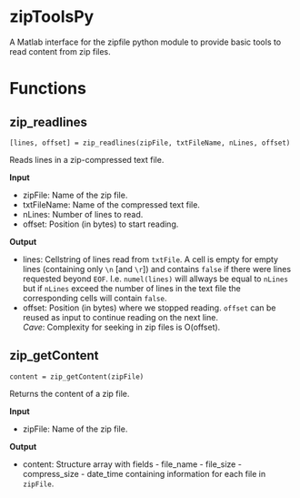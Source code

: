 # zipToolsPy
A Matlab interface for the zipfile python module to provide basic tools to read content from zip files.


# Functions

## zip_readlines

    [lines, offset] = zip_readlines(zipFile, txtFileName, nLines, offset)  
Reads lines in a zip-compressed text file.

**Input**  
-  zipFile:        Name of the zip file.  
-  txtFileName:    Name of the compressed text file.  
-  nLines:         Number of lines to read.  
-  offset:         Position (in bytes) to start reading.

**Output**  
-  lines:          Cellstring of lines read from `txtFile`. A cell is empty
                  for  empty lines (containing only `\n` [and `\r`]) and
                  contains `false` if there were lines requested beyond
                  `EOF`. I.e. `numel(lines)` will allways be equal to `nLines`
                  but if `nLines` exceed the number of lines in the text
                  file the corresponding cells will contain `false`.  
-  offset:         Position (in bytes) where we stopped reading.
                  `offset` can be reused as input to continue reading on
                  the next line.  
                  *Cave*: Complexity for seeking in zip files is O(offset).  

## zip_getContent

    content = zip_getContent(zipFile)  
Returns the content of a zip file.

**Input**  
-  zipFile:    Name of the zip file.

**Output**  
-  content:    Structure array with fields
                 - file_name
                 - file_size
                 - compress_size
                 - date_time
              containing information for each file in `zipFile`.

